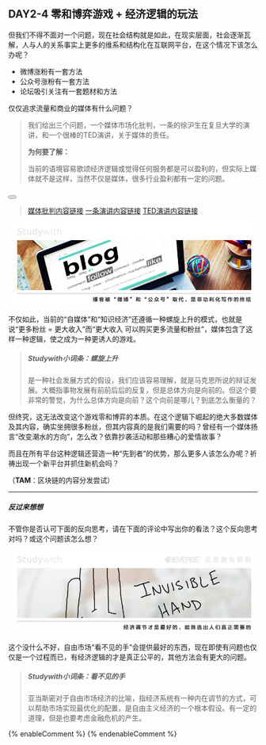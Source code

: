 ## DAY2-4 零和博弈游戏 + 经济逻辑的玩法

但我们不得不面对一个问题，现在社会结构就是如此，在现实层面，社会逐渐瓦解，人与人的关系事实上更多的维系和结构化在互联网平台，在这个情况下该怎么办呢？

* 微博涨粉有一套方法
* 公众号涨粉有一套方法
* 论坛吸引关注有一套题材和方法

<!--sec data-title="Studywith知识链接" data-id="section38" data-show=true ces-->

仅仅追求流量和商业的媒体有什么问题？
>
> 我们给出三个问题，一个媒体市场化批判，一条的徐沪生在复旦大学的演讲，和一个很棒的TED演讲，关于媒体的责任。
>
> **为何要了解：**
>
> 当前的语境容易歌颂经济逻辑或觉得任何服务都是可以盈利的，但实际上媒体就不是这样，当然不仅是媒体，很多行业盈利都有一定的问题。

<button class="section" target="section39" show="展开具体内容" hide="收起具体内容" ></button>

<!--endsec-->

<!--sec data-title="链接主题" aria-expanded="false" data-id="section39" data-show=false ces-->

> [媒体批判内容链接](http://www.aisixiang.com/data/100183.html)  [一条演讲内容链接](http://www.aisixiang.com/data/90307.html) [ TED演讲内容链接](https://www.ted.com/talks/david_puttnam_what_happens_when_the_media_s_priority_is_profit)

<!--endsec-->

![](/assets/12a.jpg)

不仅如此，当前的“自媒体”和“知识经济”还遵循一种螺旋上升的模式，也就是说“更多粉丝 = 更大收入”而“更大收入 可以购买更多流量和粉丝”，媒体包含了这样一种逻辑，使之成为一种更诱人的游戏。

> ##### Studywith小词条：螺旋上升
> 是一种社会发展方式的假设，我们应该容易理解，就是马克思所说的辩证发展。大概指事物发展有前前后后的反复，但是总体方向是向前的。但这个要非常的警觉，为什么总体方向是向前？这个向前是哪儿？到底怎么衡量的？

但终究，这无法改变这个游戏零和博弈的本质。在这个逻辑下崛起的绝大多数媒体及其内容，确实坐拥很多粉丝，但其内容真的是我们需要的吗？曾经有一个媒体扬言“改变潮水的方向”，怎么改？依靠抄袭活动和那些糟心的爱情故事？

而且在所有平台这种逻辑还营造一种“先到者”的优势，那么更多人该怎么办呢？祈祷出现一个新平台并抓住新机会吗？

（**TAM**：区块链的内容分发尝试）

---

##### 反过来想想

不管你是否认可下面的反向思考，请在下面的评论中写出你的看法？这个反向思考对吗？或这个问题该怎么想？

![](/assets/34.jpg)

这个没什么不好，自由市场“看不见的手”会提供最好的东西，现在即使有问题也仅仅是一个过程而已，有经济逻辑的才是真正公平的，其他方法会有更大的问题。

> ##### Studywith小词条：看不见的手
> 亚当斯密对于自由市场经济的比喻，指经济系统有一种内在调节的方式，可以帮助市场实现最优化的配置，是自由主义经济的一个根本假设。有一定的道理，但是也要考虑金融危机的产生。

{% enableComment %}
{% endenableComment %}

